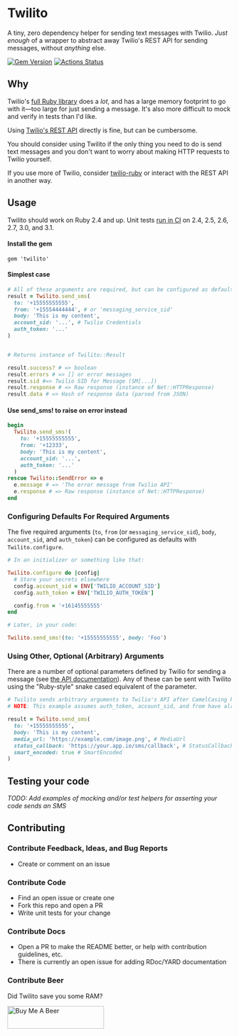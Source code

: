 # Twilito

A tiny, zero dependency helper for sending text messages with Twilio. _Just enough_ of a wrapper to abstract away Twilio's REST API for sending messages, without _anything_ else.

[![Gem Version](https://badge.fury.io/rb/twilito.svg)](https://badge.fury.io/rb/twilito) [![Actions Status](https://github.com/alexford/twilito/workflows/CI/badge.svg)](https://github.com/alexford/twilito/actions)

## Why

Twilio's [full Ruby library](https://github.com/twilio/twilio-ruby) does a _lot_, and has a large memory footprint to go with it—too large for just sending a message. It's also more difficult to mock and verify in tests than I'd like.

Using [Twilio's REST API](https://www.twilio.com/docs/usage/api) directly is fine, but can be cumbersome.

You should consider using Twilito if the only thing you need to do is send text messages and you don't want to worry about making HTTP requests to Twilio yourself.

If you use more of Twilio, consider [twilio-ruby](https://github.com/twilio/twilio-ruby) or interact with the REST API in another way.

## Usage

Twilito should work on Ruby 2.4 and up. Unit tests [run in CI](https://github.com/alexford/twilito/actions) on 2.4, 2.5, 2.6, 2.7, 3.0, and 3.1.

#### Install the gem

```
gem 'twilito'
```

#### Simplest case

```ruby
# All of these arguments are required, but can be configured as defaults (see below)
result = Twilito.send_sms(
  to: '+15555555555',
  from: '+15554444444', # or 'messaging_service_sid'
  body: 'This is my content',
  account_sid: '...', # Twilio Credentials
  auth_token: '...'
)


# Returns instance of Twilito::Result

result.success? # => boolean
result.errors # => [] or error messages
result.sid #=> Twilio SID for Message (SM[...])
result.response # => Raw response (instance of Net::HTTPResponse)
result.data # => Hash of response data (parsed from JSON)
```

#### Use send_sms! to raise on error instead

```ruby
begin
  Twilito.send_sms!(
    to: '+15555555555',
    from: '+12333',
    body: 'This is my content',
    account_sid: '...',
    auth_token: '...'
  )
rescue Twilito::SendError => e
  e.message # => 'The error message from Twilio API'
  e.response # => Raw response (instance of Net::HTTPResponse)
end
```

### Configuring Defaults For Required Arguments

The five required arguments (`to`, `from` (or `messaging_service_sid`), `body`, `account_sid`, and `auth_token`) can be configured as defaults with `Twilito.configure`.

```ruby
# In an initializer or something like that:

Twilito.configure do |config|
  # Store your secrets elsewhere
  config.account_sid = ENV['TWILIO_ACCOUNT_SID']
  config.auth_token = ENV['TWILIO_AUTH_TOKEN']

  config.from = '+16145555555'
end
```

```ruby
# Later, in your code:

Twilito.send_sms!(to: '+15555555555', body: 'Foo')
```

### Using Other, Optional (Arbitrary) Arguments

There are a number of optional parameters defined by Twilio for sending a message (see [the API documentation](https://www.twilio.com/docs/sms/api/message-resource#create-a-message-resource)). Any of these can be sent with Twilito using the "Ruby-style" snake cased equivalent of the parameter.

```ruby
# Twilito sends arbitrary arguments to Twilio's API after CamelCasing keys to match Twilio's style.
# NOTE: This example assumes auth_token, account_sid, and from have already been configured.

result = Twilito.send_sms(
  to: '+15555555555',
  body: 'This is my content',
  media_url: 'https://example.com/image.png', # MediaUrl
  status_callback: 'https://your.app.io/sms/callback', # StatusCallback
  smart_encoded: true # SmartEncoded
)
```

## Testing your code

_TODO: Add examples of mocking and/or test helpers for asserting your code sends an SMS_

## Contributing

### Contribute Feedback, Ideas, and Bug Reports

- Create or comment on an issue

### Contribute Code

- Find an open issue or create one
- Fork this repo and open a PR
- Write unit tests for your change

### Contribute Docs

- Open a PR to make the README better, or help with contribution guidelines, etc.
- There is currently an open issue for adding RDoc/YARD documentation

### Contribute Beer

Did Twilito save you some RAM?

<a href="https://www.buymeacoffee.com/alexford" target="_blank"><img src="https://cdn.buymeacoffee.com/buttons/lato-white.png" alt="Buy Me A Beer" height="51" width="217" style="height: 51px !important;width: 217px !important;" ></a>
